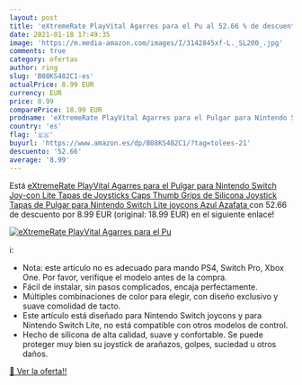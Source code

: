 ```yaml
---
layout: post
title: 'eXtremeRate PlayVital Agarres para el Pu al 52.66 % de descuento'
date: 2021-01-18 17:49:35
image: 'https://m.media-amazon.com/images/I/3142845xf-L._SL200_.jpg'
comments: true
category: ofertas
author: ring
slug: 'B08KS482C1-es'
actualPrice: 8.99 EUR
currency: EUR
price: 8.99
comparePrice: 18.99 EUR
prodname: 'eXtremeRate PlayVital Agarres para el Pulgar para Nintendo Switch Joy-con Lite Tapas de Joysticks Caps Thumb Grips de Silicona Joystick Tapas de Pulgar para Nintendo Switch Lite joycons Azul Azafata '
country: 'es'
flag: '🇪🇸'
buyurl: 'https://www.amazon.es/dp/B08KS482C1/?tag=tolees-21'
descuento: '52.66'
average: '8.99'
---
```


Está [eXtremeRate PlayVital Agarres para el Pulgar para Nintendo Switch Joy-con Lite Tapas de Joysticks Caps Thumb Grips de Silicona Joystick Tapas de Pulgar para Nintendo Switch Lite joycons Azul Azafata ](https://www.amazon.es/dp/B08KS482C1/?tag=tolees-21) con 52.66 de descuento por 8.99 EUR (original: 18.99 EUR) en el siguiente enlace!

[![eXtremeRate PlayVital Agarres para el Pu](https://m.media-amazon.com/images/I/3142845xf-L._SL200_.jpg)](https://www.amazon.es/dp/B08KS482C1/?tag=tolees-21)

ℹ️:

- Nota: este artículo no es adecuado para mando PS4, Switch Pro, Xbox One. Por favor, verifique el modelo antes de la compra.
- Fácil de instalar, sin pasos complicados, encaja perfectamente.
- Múltiples combinaciones de color para elegir, con diseño exclusivo y suave comolidad de tacto.
- Este artículo está diseñado para Nintendo Switch joycons y para Nintendo Switch Lite, no está compatible con otros modelos de control.
- Hecho de silicona de alta calidad, suave y confortable. Se puede proteger muy bien su joystick de arañazos, golpes, suciedad u otros daños.

[🛒 Ver la oferta!!](https://www.amazon.es/dp/B08KS482C1/?tag=tolees-21)
